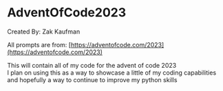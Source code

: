 # AdventOfCode2023
Created By: Zak Kaufman

All prompts are from: [https://adventofcode.com/2023](https://adventofcode.com/2023)

This will contain all of my code for the advent of code 2023  
I plan on using this as a way to showcase a little of my coding capabilities and hopefully a way to continue to improve my python skills
